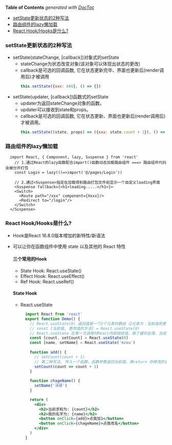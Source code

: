 <!-- START doctoc generated TOC please keep comment here to allow auto update -->
<!-- DON'T EDIT THIS SECTION, INSTEAD RE-RUN doctoc TO UPDATE -->
**Table of Contents**  *generated with [DocToc](https://github.com/thlorenz/doctoc)*

- [setState更新状态的2种写法](#setstate%E6%9B%B4%E6%96%B0%E7%8A%B6%E6%80%81%E7%9A%842%E7%A7%8D%E5%86%99%E6%B3%95)
- [路由组件的lazy懒加载](#%E8%B7%AF%E7%94%B1%E7%BB%84%E4%BB%B6%E7%9A%84lazy%E6%87%92%E5%8A%A0%E8%BD%BD)
- [React Hook/Hooks是什么?](#react-hookhooks%E6%98%AF%E4%BB%80%E4%B9%88)

<!-- END doctoc generated TOC please keep comment here to allow auto update -->

<!--
 * @Author: mrzou
 * @Date: 2021-05-07 12:53:20
 * @LastEditors: mrzou
 * @LastEditTime: 2021-05-10 13:17:13
 * @Description: file content
-->
### setState更新状态的2种写法
- setState(stateChange, [callback])对象式的setState
  - stateChange为状态改变对象(该对象可以体现出状态的更改)
  - callback是可选的回调函数, 它在状态更新完毕、界面也更新后(render调用后)才被调用
    ```jsx
    this.setState({xxx: 666}, () => {})
    ```
- setState(updater, [callback])函数式的setState
  - updater为返回stateChange对象的函数。
  - updater可以接收到state和props。
  - callback是可选的回调函数, 它在状态更新、界面也更新后(render调用后)才被调用。
    ```jsx
    this.setState((state, props) => ({xxx: state.count + 1}), () => {})
    ```

### 路由组件的lazy懒加载
```tsx
  import React, { Component, lazy, Suspense } from 'react'
	// 1.通过React的lazy函数配合import()函数动态加载路由组件 ===> 路由组件代码会被分开打包
	const Login = lazy(()=>import('@/pages/Login'))
	
	// 2.通过<Suspense>指定在加载得到路由打包文件前显示一个自定义loading界面
	<Suspense fallback={<h1>loading.....</h1>}>
    <Switch>
      <Route path="/xxx" component={Xxxx}/>
      <Redirect to="/login"/>
    </Switch>
  </Suspense>
```

### React Hook/Hooks是什么?
- Hook是React 16.8.0版本增加的新特性/新语法
- 可以让你在函数组件中使用 state 以及其他的 React 特性

  #### 三个常用的Hook
  - State Hook: React.useState()
  - Effect Hook: React.useEffect()
  - Ref Hook: React.useRef()

  #### State Hook
  - React.useState
    ```jsx
      import React from 'react'
      export function Demo() {
        // React.useState(0) 返回值是一个2个元素的数组（2元素为：当前值和更改值的方法），传入的参数0为初始值 
        // const [当前值, 更改值的方法] = React.useState(0)
        // React.useState 在第一次调用时React内部就给值，做了缓存处理，当组件更新再调时不会走初始化，所以值不会重新改为0
        const [count, setCount] = React.useState(0)
        const [name, setName] = React.useState('mzou')
        
        function add() {
          // setCount(count + 1)
          // 第二种写法, 传入一个函数，函数参数返回当前值，再return 你修改的值
          setCount(count => count + 1)
        }
        
        function chageName() {
          setName('汤哥')
        }

        return (
          <div>
            <h2>当前求和为: {count}</h2>
            <h2>我的名字为: {name}</h2>
            <button onClick={add}>点我加1</button>
            <button onClick={chageName}>点我改名</button>
          </div>
        )
      }
    ```
